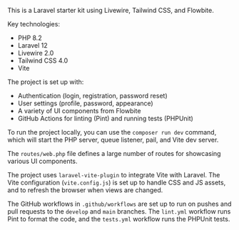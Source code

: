 This is a Laravel starter kit using Livewire, Tailwind CSS, and Flowbite.

Key technologies:
- PHP 8.2
- Laravel 12
- Livewire 2.0
- Tailwind CSS 4.0
- Vite

The project is set up with:
- Authentication (login, registration, password reset)
- User settings (profile, password, appearance)
- A variety of UI components from Flowbite
- GitHub Actions for linting (Pint) and running tests (PHPUnit)

To run the project locally, you can use the `composer run dev` command, which will start the PHP server, queue listener, pail, and Vite dev server.

The `routes/web.php` file defines a large number of routes for showcasing various UI components.

The project uses `laravel-vite-plugin` to integrate Vite with Laravel. The Vite configuration (`vite.config.js`) is set up to handle CSS and JS assets, and to refresh the browser when views are changed.

The GitHub workflows in `.github/workflows` are set up to run on pushes and pull requests to the `develop` and `main` branches. The `lint.yml` workflow runs Pint to format the code, and the `tests.yml` workflow runs the PHPUnit tests.